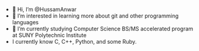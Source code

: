 - 👋 Hi, I’m @HussamAnwar
- 👀 I’m interested in learning more about git and other programming languages
- 🌱 I’m currently studying Computer Science BS/MS accelerated program at SUNY Polytechnic Institute
- I currently know C, C++, Python, and some Ruby.


<!---
HussamAnwar/HussamAnwar is a ✨ special ✨ repository because its `README.md` (this file) appears on your GitHub profile.
You can click the Preview link to take a look at your changes.
--->
